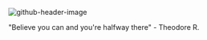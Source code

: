 ![github-header-image](https://github.com/ninazuhairi/ninazuhairi/assets/127283289/a815ac9f-9d08-4aa8-bcac-9b0fbf55208c)

"Believe you can and you're halfway there" - Theodore R.

